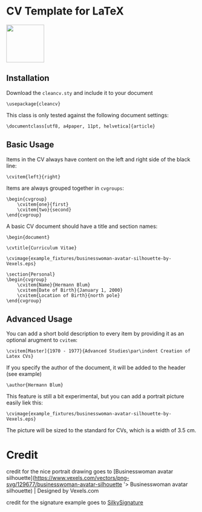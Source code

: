 # CV Template for LaTeX

<img src="https://github.com/hermannsblum/latex-cv/blob/master/example.png" width="100">

## Installation

Download the `cleancv.sty` and include it to your document

    \usepackage{cleancv}

This class is only tested against the following document settings:

    \documentclass[utf8, a4paper, 11pt, helvetica]{article}

## Basic Usage

Items in the CV always have content on the left and right side of the black line:

    \cvitem{left}{right}

Items are always grouped together in `cvgroups`:

    \begin{cvgroup}
        \cvitem{one}{first}
        \cvitem{two}{second}
    \end{cvgroup}

A basic CV document should have a title and section names:

    \begin{document}

    \cvtitle{Curriculum Vitae}

    \cvimage{example_fixtures/businesswoman-avatar-silhouette-by-Vexels.eps}

    \section{Personal}
    \begin{cvgroup}
        \cvitem{Name}{Hermann Blum}
        \cvitem{Date of Birth}{January 1, 2000}
        \cvitem{Location of Birth}{north pole}
    \end{cvgroup}

## Advanced Usage

You can add a short bold description to every item by providing it as an optional arugment to `cvitem`:

    \cvitem[Master]{1970 - 1977}{Advanced Studies\par\indent Creation of Latex CVs}

If you specify the author of the document, it will be added to the header (see example)

    \author{Hermann Blum}


This feature is still a bit experimental, but you can add a portrait picture easily liek this:

    \cvimage{example_fixtures/businesswoman-avatar-silhouette-by-Vexels.eps}

The picture will be sized to the standard for CVs, which is a width of 3.5 cm.

# Credit

credit for the nice portrait drawing goes to [Businesswoman avatar silhouette](https://www.vexels.com/vectors/png-svg/129677/businesswoman-avatar-silhouette '> Businesswoman avatar silhouette) | Designed by Vexels.com

credit for the signature example goes to [SilkySignature](https://github.com/ww6015132/SilkySignature)
